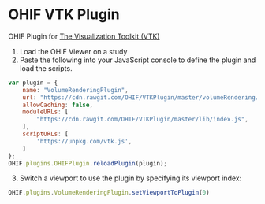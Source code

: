 # OHIF VTK Plugin

OHIF Plugin for [The Visualization Toolkit (VTK)](https://github.com/Kitware/vtk-js) 

1. Load the OHIF Viewer on a study
2. Paste the following into your JavaScript console to define the plugin and load the scripts.

````javascript
var plugin = {
    name: "VolumeRenderingPlugin",
    url: "https://cdn.rawgit.com/OHIF/VTKPlugin/master/volumeRendering/main.js",
    allowCaching: false,
    moduleURLs: [
    	"https://cdn.rawgit.com/OHIF/VTKPlugin/master/lib/index.js",
    ],
    scriptURLs: [
        'https://unpkg.com/vtk.js',
    ]
};
OHIF.plugins.OHIFPlugin.reloadPlugin(plugin);
````

3. Switch a viewport to use the plugin by specifying its viewport index:

````javascript
OHIF.plugins.VolumeRenderingPlugin.setViewportToPlugin(0)
````